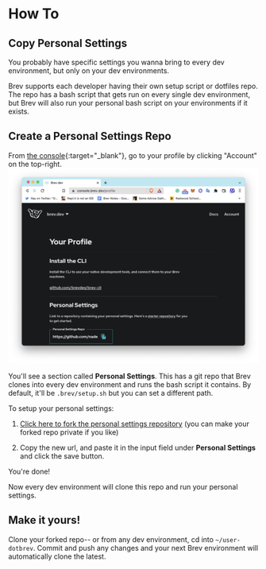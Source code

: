 # How To
## Copy Personal Settings
You probably have specific settings you wanna bring to every dev environment, but only on your dev environments.

Brev supports each developer having their own setup script or dotfiles repo. The repo has a bash script that gets run on every single dev environment, but Brev will also run your personal bash script on your environments if it exists.


## Create a Personal Settings Repo

From [the console](https://console.brev.dev){:target="_blank"}, go to your profile by clicking "Account" on the top-right.
![Screenshot](media/personal-settings-2.png)
<!-- ![Screenshot](media/personal-settings.png) -->

You'll see a section called **Personal Settings**. This has a git repo that Brev clones into every dev environment and runs the bash script it contains. By default, it'll be `.brev/setup.sh` but you can set a different path.

To setup your personal settings:

1. [Click here to fork the personal settings repository](https://github.com/brevdev/user-dotbrev/fork) (you can make your forked repo private if you like)

2. Copy the new url, and paste it in the input field under **Personal Settings** and click the save button.

You're done!

Now every dev environment will clone this repo and run your personal settings.


## Make it yours!

Clone your forked repo-- or from any dev environment, cd into `~/user-dotbrev`. Commit and push any changes and your next Brev environment will automatically clone the latest.